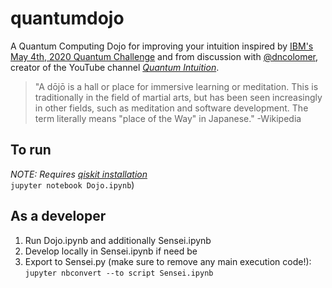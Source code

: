 # quantumdojo
A Quantum Computing Dojo for improving your intuition inspired by [IBM's May 4th, 2020 Quantum Challenge](https://github.com/qiskit-community/may4_challenge) and from discussion with [@dncolomer](https://github.com/dncolomer), creator of the YouTube channel _[Quantum Intuition](https://www.youtube.com/channel/UC-2knDbf4kzT3uzWo7iTJyw)_.

> "A dōjō is a hall or place for immersive learning or meditation. This is traditionally in the field of martial arts, but has been seen increasingly in other fields, such as meditation and software development. The term literally means "place of the Way" in Japanese." -Wikipedia

## To run
_NOTE: Requires [qiskit installation](https://qiskit.org/documentation/install.html)_   
`jupyter notebook Dojo.ipynb`)

## As a developer
1. Run Dojo.ipynb and additionally Sensei.ipynb
2. Develop locally in Sensei.ipynb if need be 
3. Export to Sensei.py (make sure to remove any main execution code!):
   `jupyter nbconvert --to script Sensei.ipynb`
